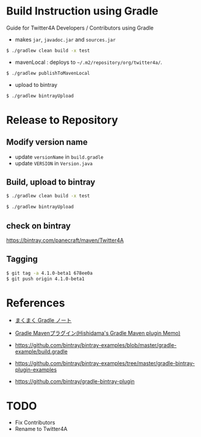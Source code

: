 Build Instruction using Gradle
==============================

Guide for Twitter4A Developers / Contributors using Gradle

- makes ```jar```, ```javadoc.jar``` and ```sources.jar```

```bash
$ ./gradlew clean build -x test
```

- mavenLocal : deploys to ```~/.m2/repository/org/twitter4a/```.
```bash
$ ./gradlew publishToMavenLocal
```

- upload to bintray
```bash
$ ./gradlew bintrayUpload
```


Release to Repository
=====================

Modify version name
-------------------

- update ```versionName```  in ```build.gradle```
- update ```VERSION``` in ```Version.java```

Build, upload to bintray
------------------------

```bash
$ ./gradlew clean build -x test
```
```bash
$ ./gradlew bintrayUpload
```

check on bintray
----------------
https://bintray.com/panecraft/maven/Twitter4A

Tagging
-------

```bash
$ git tag -a 4.1.0-beta1 678ee0a
$ git push origin 4.1.0-beta1
```


References
==========

- [まくまく Gradle ノート](http://maku77.github.io/gradle/)
- [Gradle Mavenプラグイン\(Hishidama's Gradle Maven plugin Memo\)](http://www.ne.jp/asahi/hishidama/home/tech/groovy/gradle/maven.html)

- https://github.com/bintray/bintray-examples/blob/master/gradle-example/build.gradle
- https://github.com/bintray/bintray-examples/tree/master/gradle-bintray-plugin-examples
- https://github.com/bintray/gradle-bintray-plugin


TODO
====

- Fix Contributors
- Rename to Twitter4A